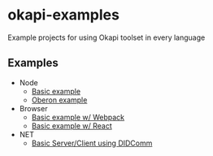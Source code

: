 # okapi-examples

Example projects for using Okapi toolset in every language

## Examples

- Node
  - [Basic example](node/basic)
  - [Oberon example](node/oberon-example)
- Browser
  - [Basic example w/ Webpack](browser/basic-webpack)
  - [Basic example w/ React](browser/basic-react-app)
- NET
  - [Basic Server/Client using DIDComm](dotnet/Greeter) 
